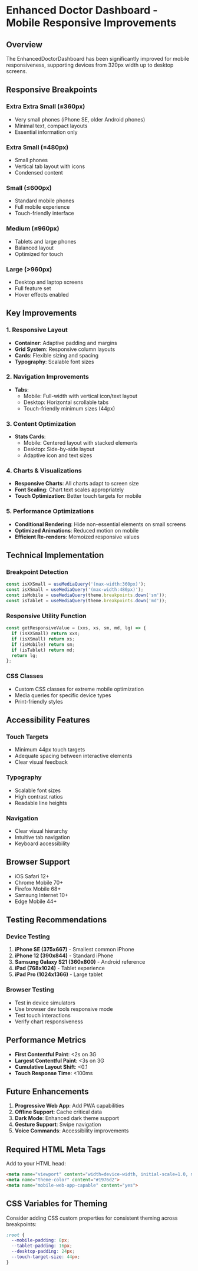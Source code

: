# Enhanced Doctor Dashboard - Mobile Responsive Improvements

## Overview
The EnhancedDoctorDashboard has been significantly improved for mobile responsiveness, supporting devices from 320px width up to desktop screens.

## Responsive Breakpoints

### Extra Extra Small (≤360px)
- Very small phones (iPhone SE, older Android phones)
- Minimal text, compact layouts
- Essential information only

### Extra Small (≤480px)
- Small phones
- Vertical tab layout with icons
- Condensed content

### Small (≤600px)
- Standard mobile phones
- Full mobile experience
- Touch-friendly interface

### Medium (≤960px)
- Tablets and large phones
- Balanced layout
- Optimized for touch

### Large (>960px)
- Desktop and laptop screens
- Full feature set
- Hover effects enabled

## Key Improvements

### 1. Responsive Layout
- **Container**: Adaptive padding and margins
- **Grid System**: Responsive column layouts
- **Cards**: Flexible sizing and spacing
- **Typography**: Scalable font sizes

### 2. Navigation Improvements
- **Tabs**: 
  - Mobile: Full-width with vertical icon/text layout
  - Desktop: Horizontal scrollable tabs
  - Touch-friendly minimum sizes (44px)

### 3. Content Optimization
- **Stats Cards**: 
  - Mobile: Centered layout with stacked elements
  - Desktop: Side-by-side layout
  - Adaptive icon and text sizes

### 4. Charts & Visualizations
- **Responsive Charts**: All charts adapt to screen size
- **Font Scaling**: Chart text scales appropriately
- **Touch Optimization**: Better touch targets for mobile

### 5. Performance Optimizations
- **Conditional Rendering**: Hide non-essential elements on small screens
- **Optimized Animations**: Reduced motion on mobile
- **Efficient Re-renders**: Memoized responsive values

## Technical Implementation

### Breakpoint Detection
```javascript
const isXXSmall = useMediaQuery('(max-width:360px)');
const isXSmall = useMediaQuery('(max-width:480px)');
const isMobile = useMediaQuery(theme.breakpoints.down('sm'));
const isTablet = useMediaQuery(theme.breakpoints.down('md'));
```

### Responsive Utility Function
```javascript
const getResponsiveValue = (xxs, xs, sm, md, lg) => {
  if (isXXSmall) return xxs;
  if (isXSmall) return xs;
  if (isMobile) return sm;
  if (isTablet) return md;
  return lg;
};
```

### CSS Classes
- Custom CSS classes for extreme mobile optimization
- Media queries for specific device types
- Print-friendly styles

## Accessibility Features

### Touch Targets
- Minimum 44px touch targets
- Adequate spacing between interactive elements
- Clear visual feedback

### Typography
- Scalable font sizes
- High contrast ratios
- Readable line heights

### Navigation
- Clear visual hierarchy
- Intuitive tab navigation
- Keyboard accessibility

## Browser Support
- iOS Safari 12+
- Chrome Mobile 70+
- Firefox Mobile 68+
- Samsung Internet 10+
- Edge Mobile 44+

## Testing Recommendations

### Device Testing
1. **iPhone SE (375x667)** - Smallest common iPhone
2. **iPhone 12 (390x844)** - Standard iPhone
3. **Samsung Galaxy S21 (360x800)** - Android reference
4. **iPad (768x1024)** - Tablet experience
5. **iPad Pro (1024x1366)** - Large tablet

### Browser Testing
- Test in device simulators
- Use browser dev tools responsive mode
- Test touch interactions
- Verify chart responsiveness

## Performance Metrics
- **First Contentful Paint**: <2s on 3G
- **Largest Contentful Paint**: <3s on 3G
- **Cumulative Layout Shift**: <0.1
- **Touch Response Time**: <100ms

## Future Enhancements
1. **Progressive Web App**: Add PWA capabilities
2. **Offline Support**: Cache critical data
3. **Dark Mode**: Enhanced dark theme support
4. **Gesture Support**: Swipe navigation
5. **Voice Commands**: Accessibility improvements

## Required HTML Meta Tags
Add to your HTML head:
```html
<meta name="viewport" content="width=device-width, initial-scale=1.0, maximum-scale=5.0, user-scalable=yes">
<meta name="theme-color" content="#1976d2">
<meta name="mobile-web-app-capable" content="yes">
```

## CSS Variables for Theming
Consider adding CSS custom properties for consistent theming across breakpoints:
```css
:root {
  --mobile-padding: 8px;
  --tablet-padding: 16px;
  --desktop-padding: 24px;
  --touch-target-size: 44px;
}
```